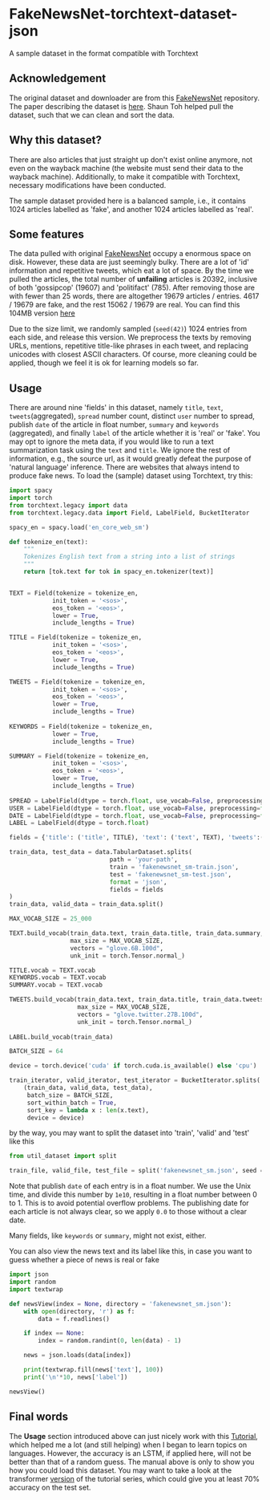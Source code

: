 # FakeNewsNet-torchtext-dataset-json
A sample dataset in the format compatible with Torchtext

## Acknowledgement
The original dataset and downloader are from this [FakeNewsNet](https://github.com/KaiDMML/FakeNewsNet) repository. The paper describing the dataset is [here](https://arxiv.org/abs/1809.01286). Shaun Toh helped pull the dataset, such that we can clean and sort the data.

## Why this dataset?
There are also articles that just straight up don't exist online anymore, not even on the wayback machine (the website must send their data to the wayback machine). Additionally, to make it compatible with Torchtext, necessary modifications have been conducted.

The sample dataset provided here is a balanced sample, i.e., it contains 1024 articles labelled as 'fake', and another 1024 articles labelled as 'real'.

## Some features
The data pulled with original [FakeNewsNet](https://github.com/KaiDMML/FakeNewsNet) occupy a enormous space on disk. However, these data are just seemingly bulky. There are a lot of 'id' information and repetitive tweets, which eat a lot of space. By the time we pulled the articles, the total number of **unfailing** articles is 20392, inclusive of both 'gossipcop' (19607) and 'politifact' (785). After removing those are with fewer than 25 words, there are altogether 19679 articles / entries. 4617 / 19679 are fake, and the rest 15062 / 19679 are real. You can find this 104MB version [here](https://drive.google.com/file/d/1-9TNx-0uIeLMXEOgtmYk7TMk57H_KDKD/view?usp=sharing)

Due to the size limit, we randomly sampled (```seed(42)```) 1024 entries from each side, and release this version. We preprocess the texts by removing URLs, mentions, repetitive title-like phrases in each tweet, and replacing unicodes with closest ASCII characters. Of course, more cleaning could be applied, though we feel it is ok for learning models so far.

## Usage
There are around nine 'fields' in this dataset, namely ```title```, ```text```, ```tweets```(aggregated), ```spread``` number count, distinct ```user``` number to spread, publish ```date``` of the article in float number, ```summary``` and ```keywords``` (aggregated), and finally ```label``` of the article whether it is 'real' or 'fake'. You may opt to ignore the meta data, if you would like to run a text summarization task using the ```text``` and ```title```. We ignore the rest of information, e.g., the source url, as it would greatly defeat the purpose of 'natural language' inference. There are websites that always intend to produce fake news. To load the (sample) dataset using Torchtext, try this:

```python
import spacy
import torch
from torchtext.legacy import data
from torchtext.legacy.data import Field, LabelField, BucketIterator

spacy_en = spacy.load('en_core_web_sm')

def tokenize_en(text):
    """
    Tokenizes English text from a string into a list of strings
    """
    return [tok.text for tok in spacy_en.tokenizer(text)]


TEXT = Field(tokenize = tokenize_en, 
            init_token = '<sos>', 
            eos_token = '<eos>', 
            lower = True, 
            include_lengths = True)

TITLE = Field(tokenize = tokenize_en, 
            init_token = '<sos>', 
            eos_token = '<eos>', 
            lower = True, 
            include_lengths = True)

TWEETS = Field(tokenize = tokenize_en, 
            init_token = '<sos>', 
            eos_token = '<eos>', 
            lower = True, 
            include_lengths = True)
	    
KEYWORDS = Field(tokenize = tokenize_en,
            lower = True, 
            include_lengths = True)

SUMMARY = Field(tokenize = tokenize_en, 
            init_token = '<sos>', 
            eos_token = '<eos>', 
            lower = True, 
            include_lengths = True)
			
SPREAD = LabelField(dtype = torch.float, use_vocab=False, preprocessing=float) # yes, you use LabelField
USER = LabelField(dtype = torch.float, use_vocab=False, preprocessing=float)
DATE = LabelField(dtype = torch.float, use_vocab=False, preprocessing=float)
LABEL = LabelField(dtype = torch.float)

fields = {'title': ('title', TITLE), 'text': ('text', TEXT), 'tweets':('tweets', TWEETS), 'spread':('spread', SPREAD), 'user':('user', USER), 'date':('date', DATE), 'keywords':('keywords', KEYWORDS), 'summary':('summary', SUMMARY), 'label':('label', LABEL)}

train_data, test_data = data.TabularDataset.splits(
                            path = 'your-path',
                            train = 'fakenewsnet_sm-train.json',
                            test = 'fakenewsnet_sm-test.json',
                            format = 'json',
                            fields = fields
)
train_data, valid_data = train_data.split()

MAX_VOCAB_SIZE = 25_000

TEXT.build_vocab(train_data.text, train_data.title, train_data.summary, train_data.keywords, 
                 max_size = MAX_VOCAB_SIZE, 
                 vectors = "glove.6B.100d", 
                 unk_init = torch.Tensor.normal_)

TITLE.vocab = TEXT.vocab
KEYWORDS.vocab = TEXT.vocab
SUMMARY.vocab = TEXT.vocab

TWEETS.build_vocab(train_data.text, train_data.title, train_data.tweets,
                   max_size = MAX_VOCAB_SIZE, 
                   vectors = "glove.twitter.27B.100d", 
                   unk_init = torch.Tensor.normal_)
		   
LABEL.build_vocab(train_data)

BATCH_SIZE = 64

device = torch.device('cuda' if torch.cuda.is_available() else 'cpu')

train_iterator, valid_iterator, test_iterator = BucketIterator.splits(
    (train_data, valid_data, test_data), 
     batch_size = BATCH_SIZE,
     sort_within_batch = True,
     sort_key = lambda x : len(x.text),
     device = device)
```

by the way, you may want to split the dataset into 'train', 'valid' and 'test' like this
```python
from util_dataset import split

train_file, valid_file, test_file = split('fakenewsnet_sm.json', seed = 79, sets = ['train', 'valid', 'test'])
```

Note that publish ```date``` of each entry is in a float number. We use the Unix time, and divide this number by ```1e10```, resulting in a float number between 0 to 1. This is to avoid potential overflow problems. The publishing date for each article is not always clear, so we apply ```0.0``` to those without a clear date.

Many fields, like ```keywords``` or ```summary```, might not exist, either.

You can also view the news text and its label like this, in case you want to guess whether a piece of news is real or fake
```python
import json
import random
import textwrap

def newsView(index = None, directory = 'fakenewsnet_sm.json'):
	with open(directory, 'r') as f:
		data = f.readlines()

	if index == None:
		index = random.randint(0, len(data) - 1)

	news = json.loads(data[index])

	print(textwrap.fill(news['text'], 100))
	print('\n'*10, news['label'])

newsView()
```

## Final words
The **Usage** section introduced above can just nicely work with this [Tutorial](https://github.com/bentrevett/pytorch-sentiment-analysis/blob/master/2%20-%20Upgraded%20Sentiment%20Analysis.ipynb), which helped me a lot (and still helping) when I began to learn topics on languages. However, the accuracy is an LSTM, if applied here, will not be better than that of a random guess. The manual above is only to show you how you could load this dataset. You may want to take a look at the transformer [version](https://github.com/bentrevett/pytorch-sentiment-analysis/blob/master/6%20-%20Transformers%20for%20Sentiment%20Analysis.ipynb) of the tutorial series, which could give you at least 70% accuracy on the test set.
